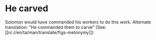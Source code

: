 # He carved

Solomon would have commanded his workers to do this work. Alternate translation: "He commanded them to carve" (See: [[rc://en/ta/man/translate/figs-metonymy]])

